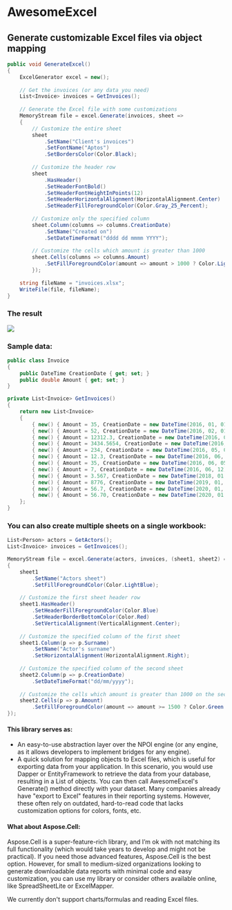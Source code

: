 # AwesomeExcel

## Generate customizable Excel files via object mapping

```csharp
public void GenerateExcel()
{
    ExcelGenerator excel = new();
    
    // Get the invoices (or any data you need)
    List<Invoice> invoices = GetInvoices();
    
    // Generate the Excel file with some customizations
    MemoryStream file = excel.Generate(invoices, sheet =>
    {
        // Customize the entire sheet
        sheet
            .SetName("Client's invoices")
            .SetFontName("Aptos")
            .SetBordersColor(Color.Black);
        
        // Customize the header row
        sheet
            .HasHeader()
            .SetHeaderFontBold()
            .SetHeaderFontHeightInPoints(12)
            .SetHeaderHorizontalAlignment(HorizontalAlignment.Center)
            .SetHeaderFillForegroundColor(Color.Gray_25_Percent);
        
        // Customize only the specified column 
        sheet.Column(columns => columns.CreationDate)
            .SetName("Created on")
            .SetDateTimeFormat("dddd dd mmmm YYYY");
        
        // Customize the cells which amount is greater than 1000
        sheet.Cells(columns => columns.Amount)
            .SetFillForegroundColor(amount => amount > 1000 ? Color.LightGreen : null);
        });
    
    string fileName = "invoices.xlsx";
    WriteFile(file, fileName);
}
```

### The result

![](https://i.imgur.com/hKpyML1.png)

### Sample data:

```csharp
public class Invoice
{
    public DateTime CreationDate { get; set; }
    public double Amount { get; set; }
}
```

```csharp
private List<Invoice> GetInvoices()
{
    return new List<Invoice>
    {
        { new() { Amount = 35, CreationDate = new DateTime(2016, 01, 01) } },
        { new() { Amount = 52, CreationDate = new DateTime(2016, 02, 01) } },
        { new() { Amount = 12312.3, CreationDate = new DateTime(2016, 03, 01) } },
        { new() { Amount = 3434.5654, CreationDate = new DateTime(2016, 04, 01) } },
        { new() { Amount = 234, CreationDate = new DateTime(2016, 05, 01) } },
        { new() { Amount = 12.3, CreationDate = new DateTime(2016, 06, 01) } },
        { new() { Amount = 35, CreationDate = new DateTime(2016, 06, 05) } },
        { new() { Amount = 7, CreationDate = new DateTime(2016, 06, 12) } },
        { new() { Amount = 3.567, CreationDate = new DateTime(2018, 01, 01) } },
        { new() { Amount = 8776, CreationDate = new DateTime(2019, 01, 01) } },
        { new() { Amount = 56.7, CreationDate = new DateTime(2020, 01, 01) } },
        { new() { Amount = 56.70, CreationDate = new DateTime(2020, 01, 02) } },
    };
}
```

### You can also create multiple sheets on a single workbook:

```csharp
List<Person> actors = GetActors();
List<Invoice> invoices = GetInvoices();

MemoryStream file = excel.Generate(actors, invoices, (sheet1, sheet2) =>
{
    sheet1
        .SetName("Actors sheet")
        .SetFillForegroundColor(Color.LightBlue);
    
    // Customize the first sheet header row
    sheet1.HasHeader()
        .SetHeaderFillForegroundColor(Color.Blue)
        .SetHeaderBorderBottomColor(Color.Red)
        .SetVerticalAlignment(VerticalAlignment.Center);
    
    // Customize the specified column of the first sheet
    sheet1.Column(p => p.Surname)
        .SetName("Actor's surname")
        .SetHorizontalAlignment(HorizontalAlignment.Right);
    
    // Customize the specified column of the second sheet
    sheet2.Column(p => p.CreationDate)
        .SetDateTimeFormat("dd/mm/yyyy");
    
    // Customize the cells which amount is greater than 1000 on the second sheet
    sheet2.Cells(p => p.Amount)
        .SetFillForegroundColor(amount => amount >= 1500 ? Color.Green : Color.Red);
});
```

#### This library serves as:
- An easy-to-use abstraction layer over the NPOI engine (or any engine, as it allows developers to implement bridges for any engine).
- A quick solution for mapping objects to Excel files, which is useful for exporting data from your application. In this scenario, you would use Dapper or EntityFramework to retrieve the data from your database, resulting in a List of objects. You can then call AwesomeExcel's Generate() method directly with your dataset. Many companies already have "export to Excel" features in their reporting systems. However, these often rely on outdated, hard-to-read code that lacks customization options for colors, fonts, etc.

#### What about Aspose.Cell:
Aspose.Cell is a super-feature-rich library, and I’m ok with not matching its full functionality (which would take years to develop and might not be practical).
If you need those advanced features, Aspose.Cell is the best option. However, for small to medium-sized organizations looking to generate downloadable data reports with minimal code and easy customization, you can use my library or consider others available online, like SpreadSheetLite or ExcelMapper.


We currently don't support charts/formulas and reading Excel files.
